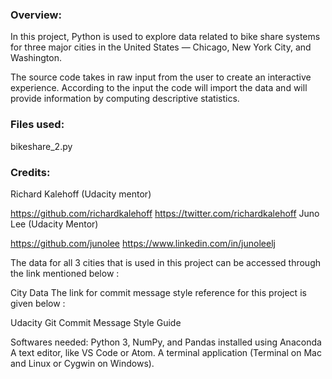### Overview:

In this project, Python is used to explore data related to bike share systems for three major cities in the United States — Chicago, New York City, and Washington.

The source code takes in raw input from the user to create an interactive experience.
According to the input the code will import the data and will provide information by computing descriptive statistics.

### Files used:

bikeshare_2.py

### Credits:
Richard Kalehoff (Udacity mentor)

https://github.com/richardkalehoff
https://twitter.com/richardkalehoff
Juno Lee (Udacity Mentor)

https://github.com/junolee
https://www.linkedin.com/in/junoleelj

The data for all 3 cities that is used in this project can be accessed through the link mentioned below :

City Data
The link for commit message style reference for this project is given below :

Udacity Git Commit Message Style Guide

Softwares needed:
Python 3, NumPy, and Pandas installed using Anaconda
A text editor, like VS Code or Atom.
A terminal application (Terminal on Mac and Linux or Cygwin on Windows).
